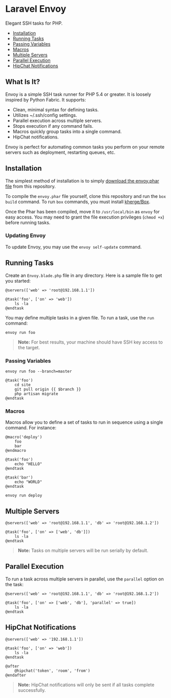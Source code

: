 # Laravel Envoy

Elegant SSH tasks for PHP.

- [Installation](#installation)
- [Running Tasks](#running-tasks)
- [Passing Variables](#passing-variables)
- [Macros](#macros)
- [Multiple Servers](#multiple-servers)
- [Parallel Execution](#parallel-execution)
- [HipChat Notifications](#hipchat-notifications)

<a name="what-is-it"></a>
## What Is It?

Envoy is a simple SSH task runner for PHP 5.4 or greater. It is loosely inspired by Python Fabric. It supports:

- Clean, minimal syntax for defining tasks.
- Utilizes ~/.ssh/config settings.
- Parallel execution across multiple servers.
- Stops execution if any command fails.
- Macros quickly group tasks into a single command.
- HipChat notifications.

Envoy is perfect for automating common tasks you perform on your remote servers such as deployment, restarting queues, etc.

<a name="installation"></a>
## Installation

The simplest method of installation is to simply [download the envoy.phar file](https://github.com/laravel/envoy/raw/master/envoy.phar) from this repository.

To compile the `envoy.phar` file yourself, clone this repository and run the `box build` command. To run `box` commands, you must install [kherge/Box](https://github.com/kherge/Box).

Once the Phar has been compiled, move it to `/usr/local/bin` as `envoy` for easy access. You may need to grant the file execution privileges (`chmod +x`) before running tasks.

### Updating Envoy

To update Envoy, you may use the `envoy self-update` command.

<a name="running-tasks"></a>
## Running Tasks

Create an `Envoy.blade.php` file in any directory. Here is a sample file to get you started:

```
@servers(['web' => 'root@192.168.1.1'])

@task('foo', ['on' => 'web'])
	ls -la
@endtask
```

You may define multiple tasks in a given file. To run a task, use the `run` command:

	envoy run foo

> **Note:** For best results, your machine should have SSH key access to the target.

<a name="passing-variables"></a>
### Passing Variables

```
envoy run foo --branch=master
```

```
@task('foo')
	cd site
	git pull origin {{ $branch }}
	php artisan migrate
@endtask
```

<a name="macros"></a>
### Macros

Macros allow you to define a set of tasks to run in sequence using a single command. For instance:

```
@macro('deploy')
	foo
	bar
@endmacro

@task('foo')
	echo "HELLO"
@endtask

@task('bar')
	echo "WORLD"
@endtask
```

```
envoy run deploy
```

<a name="multiple-servers"></a>
## Multiple Servers

```
@servers(['web' => 'root@192.168.1.1', 'db' => 'root@192.168.1.2'])

@task('foo', ['on' => ['web', 'db']])
	ls -la
@endtask
```

> **Note:** Tasks on multiple servers will be run serially by default.

<a name="parallel-execution"></a>
## Parallel Execution

To run a task across multiple servers in parallel, use the `parallel` option on the task:

```
@servers(['web' => 'root@192.168.1.1', 'db' => 'root@192.168.1.2'])

@task('foo', ['on' => ['web', 'db'], 'parallel' => true])
	ls -la
@endtask
```

<a name="hipchat-notifications"></a>
## HipChat Notifications

```
@servers(['web' => '192.168.1.1'])

@task('foo', ['on' => 'web'])
	ls -la
@endtask

@after
	@hipchat('token', 'room', 'from')
@endafter
```

> **Note:** HipChat notifications will only be sent if all tasks complete successfully.
